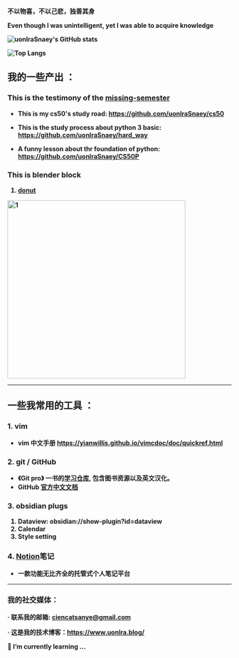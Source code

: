 **不以物喜，不以己悲，独善其身**
            
**Even though I was unintelligent, yet I was able to acquire knowledge**
<b>

![uonlraSnaey's GitHub stats](https://github-readme-stats.vercel.app/api?username=uonlraSnaey&show_icons=true&bg_color=00000000)

![Top Langs](https://github-readme-stats.vercel.app/api/top-langs/?username=uonlraSnaey&langs_count=8)

## 我的一些产出 ：

### This is the testimony of the [missing-semester](https://github.com/uonlraSnaey/missing-semester)

- This is my cs50's study road: https://github.com/uonlraSnaey/cs50

- This is the study process about python 3 basic: https://github.com/uonlraSnaey/hard_way

- A funny lesson about thr foundation of python: https://github.com/uonlraSnaey/CS50P
### This is blender block
1. [donut](https://github.com/uonlraSnaey/blender_donut)
<img src="https://github.com/uonlraSnaey/blender/blob/main/dount/DOUNT.png?raw=true" alt="1" width="400"/>

***
## 一些我常用的工具 ：

### 1. vim

- vim 中文手册 https://yianwillis.github.io/vimcdoc/doc/quickref.html


### 2. git / GitHub
- 《Git pro》 一书的[学习仓库](https://github.com/uonlraSnaey/Gitpro_notes), 包含图书资源以及英文汉化。
- GitHub [官方中文文档](https://docs.github.com/zh/get-started)

### 3. obsidian plugs
1. Dataview: obsidian://show-plugin?id=dataview
2. Calendar
3. Style setting

### 4. [Notion](https://www.notion.com/)笔记 
- 一款功能无比齐全的托管式个人笔记平台
---

### 我的社交媒体：

 · 联系我的邮箱: ciencatsanye@gmail.com

 · 这是我的技术博客：https://www.uonlra.blog/

<!--
**uonlraSnaey/uonlraSnaey** is a ✨ _special_ ✨ repository because its `README.md` (this file) appears on your GitHub profile.

Here are some ideas to get you started:

- 🔭 I’m currently working on ...
- 🌱 I’m currently learning ...
- 👯 I’m looking to collaborate on ...
- 🤔 I’m looking for help with ...
- 💬 Ask me about ...
- 📫 How to reach me: ...
- 😄 Pronouns: ...
- ⚡ Fun fact: ...
-->

🌱 I’m currently learning ...
